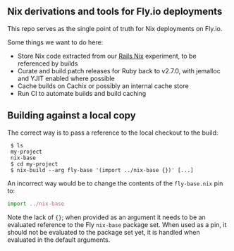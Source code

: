 ## Nix derivations and tools for Fly.io deployments

This repo serves as the single point of truth for Nix deployments on Fly.io.

Some things we want to do here:

* Store Nix code extracted from our [Rails Nix](https://github.com/fly-apps/rails-nix) experiment, to be referenced by builds
* Curate and build patch releases for Ruby back to v2.7.0, with jemalloc and YJIT enabled where possible
* Cache builds on Cachix or possibly an internal cache store
* Run CI to automate builds and build caching

## Building against a local copy

The correct way is to pass a reference to the local checkout to the build:

```
 $ ls
 my-project
 nix-base
 $ cd my-project
 $ nix-build --arg fly-base '(import ../nix-base {})' [...]
```

An incorrect way would be to change the contents of the `fly-base.nix` pin to:

```nix
import ../nix-base
```

Note the lack of `{}`; when provided as an argument it needs to be an evaluated
reference to the Fly `nix-base` package set. When used as a pin, it should not
be evaluated to the package set yet, it is handled when evaluated in the
default arguments.
